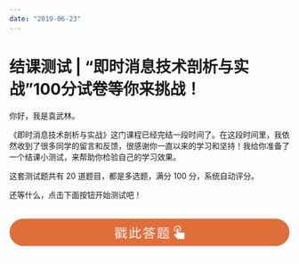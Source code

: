 ```yaml
---
date: "2019-06-23"
---  
```

      
# 结课测试 | “即时消息技术剖析与实战”100分试卷等你来挑战！
你好，我是袁武林。

《即时消息技术剖析与实战》这门课程已经完结一段时间了。在这段时间里，我依然收到了很多同学的留言和反馈，很感谢你一直以来的学习和坚持！我给你准备了一个结课小测试，来帮助你检验自己的学习效果。

这套测试题共有 20 道题目，都是多选题，满分 100 分，系统自动评分。

还等什么，点击下面按钮开始测试吧！

[![](./httpsstatic001geekbangorgresourceimage28a428d1be62669b4f3cc01c36466bf811a4.png)](http://time.geekbang.org/quiz/intro?act_id=117&exam_id=252)

<!-- [[[read_end]]] -->